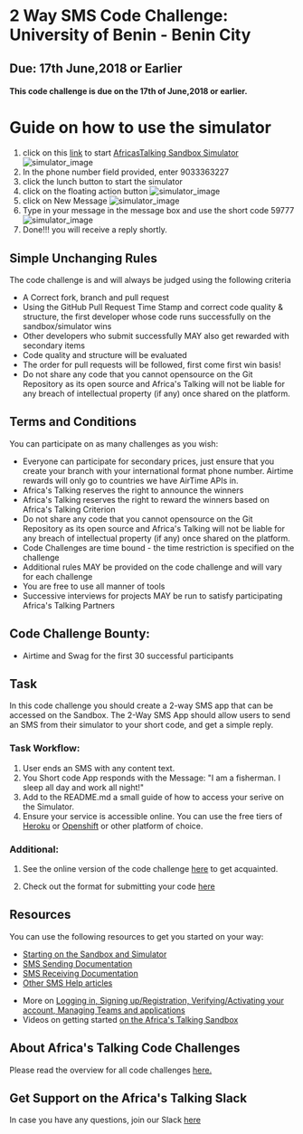 # 2 Way SMS Code Challenge: University of Benin - Benin City
## Due: 17th June,2018 or Earlier
#### This code challenge is due on the 17th of June,2018 or earlier. 

# Guide on how to use the simulator
1. click on this [link](https://simulator.africastalking.com:1517/) to start [AfricasTalking Sandbox Simulator](https://simulator.africastalking.com:1517/) 
![simulator_image](https://github.com/SavvyProgrammer/CodeChallengeUniBen1606/blob/2349033363227/Images/imageA.png)
2. In the phone number field provided, enter 9033363227
3. click the lunch button to start the simulator
4. click on the floating action button 
![simulator_image](https://github.com/SavvyProgrammer/CodeChallengeUniBen1606/blob/2349033363227/Images/imageB.png)
5. click on New Message
![simulator_image](https://github.com/SavvyProgrammer/CodeChallengeUniBen1606/blob/2349033363227/Images/imageC.png)
6. Type in your message in the message box and use the short code 59777
![simulator_image](https://github.com/SavvyProgrammer/CodeChallengeUniBen1606/blob/2349033363227/Images/imageD.png)
7. Done!!! you will receive a reply shortly.

## Simple Unchanging Rules
The code challenge is and will always be judged using the following criteria
  - A Correct fork, branch and pull request
  - Using the GitHub Pull Request Time Stamp and correct code quality & structure, the first developer whose code runs successfully on the sandbox/simulator wins
  - Other developers who submit successfully MAY also get rewarded with secondary items
  - Code quality and structure will be evaluated
  - The order for pull requests will be followed, first come first win basis!
  - Do not share any code that you cannot opensource on the Git Repository as its open source and Africa's Talking will not be liable for any breach of intellectual property (if any) once shared on the platform.

## Terms and Conditions
You can participate on as many challenges as you wish:
  - Everyone can participate for secondary prices, just ensure that you create your branch with your international format phone number. Airtime rewards will only go to countries we have AirTime APIs in.
  - Africa's Talking reserves the right to announce the winners
  - Africa's Talking reserves the right to reward the winners based on Africa's Talking Criterion
  - Do not share any code that you cannot opensource on the Git Repository as its open source and Africa's Talking will not be liable for any breach of intellectual property (if any) once shared on the platform.
  - Code Challenges are time bound - the time restriction is specified on the challenge
  - Additional rules MAY be provided on the code challenge and will vary for each challenge
  - You are free to use all manner of tools
  - Successive interviews for projects MAY be run to satisfy participating Africa's Talking Partners

## Code Challenge Bounty:
  - Airtime and Swag for the first 30 successful participants

## Task
In this code challenge you should create a 2-way SMS app that can be accessed on the Sandbox. The 2-Way SMS App should allow users to send an SMS from their simulator to your short code, and get a simple reply.

### Task Workflow:
1. User ends an SMS with any content text.
2. You Short code App responds with the Message: "I am a fisherman. I sleep all day and work all night!"
3. Add to the README.md a small guide of how to access your serive on the Simulator.
4. Ensure your service is accessible online. You can use the free tiers of [Heroku](https://www.heroku.com/) or [Openshift](https://www.openshift.com/) or other platform of choice.

### Additional:
1. See the online version of the code challenge [here](http://atdevoutreach.viewdocs.io/CodeChallengeUniBen1606/CodeChallengeUniBen1606/) to get acquainted.

2.  Check out the format for submitting your code [here](http://atdevoutreach.viewdocs.io/CodeChallengeUniBen1606/CodeChallengeSteps/)

## Resources
You can use the following resources to get you started on your way:
* [Starting on the Sandbox and Simulator](http://help.africastalking.com/website/how-to-get-started-on-the-africas-talking-sand-box)
* [SMS Sending Documentation](http://docs.africastalking.com/sms/sending)
* [SMS Receiving Documentation](http://docs.africastalking.com/sms/callback)
* [Other SMS Help articles](http://help.africastalking.com/sms)
- More on [Logging in, Signing up/Registration, Verifying/Activating your account, Managing Teams and applications](http://help.africastalking.com/website)
- Videos on getting started [on the Africa's Talking Sandbox](https://www.dropbox.com/sh/qq086503d5zaq7l/AADEo-oazNF_PgYIPRjPpeCua?dl=0)


## About Africa's Talking Code Challenges
Please read the overview for all code challenges [here.](http://atdevoutreach.viewdocs.io/CodeChallengeUniBen1606/)

## Get Support on the Africa's Talking Slack
In case you have any questions, join our Slack [here](https://slackin-africastalking.now.sh/)




